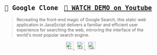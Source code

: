 <h2><samp>🔷 Google Clone</samp>&nbsp;&nbsp;&nbsp;
    <a href="https://youtu.be/FYXgJcMr4YQ">
        <kbd><kbd>🔴 WATCH DEMO</kbd> on Youtube</kbd>
    </a>
</h2>
<blockquote>Recreating the front-end magic of Google Search, this static web application in JavaScript delivers a familiar and efficient user experience for searching the web, mirroring the interface of the world's most popular search engine.</blockquote>

<p align="center">
    <a href="https://www.javascript.com/">
        <code><img height="25" src="https://skillicons.dev/icons?i=js&perline=1&theme=light" title="JavaScript"></code>
    </a>&nbsp;
    <a href="https://www.w3.org/TR/CSS/">
        <code><img height="25" src="https://skillicons.dev/icons?i=css&perline=1&theme=light" title="CSS"></code>
    </a>&nbsp;
    <a href="https://html.spec.whatwg.org/multipage/">
        <code><img height="25" src="https://skillicons.dev/icons?i=html&perline=1&theme=light" title="HTML"></code>
    </a>
</p>

<br>

